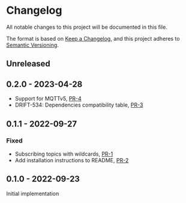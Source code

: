 # Changelog
All notable changes to this project will be documented in this file.

The format is based on [Keep a Changelog](https://keepachangelog.com/en/1.0.0/),
and this project adheres to [Semantic Versioning](https://semver.org/spec/v2.0.0.html).


## Unreleased

## 0.2.0 - 2023-04-28

- Support for MQTTv5, [PR-4](https://github.com/panda-official/DriftMqtt/pull/4) 
- DRIFT-534: Dependencies compatibility table, [PR-3](https://github.com/panda-official/DriftMqtt/pull/3)

## 0.1.1 - 2022-09-27

### Fixed

- Subscribing topics with wildcards, [PR-1](https://github.com/panda-official/DriftMqtt/pull/1)
- Add installation instructions to README, [PR-2](https://github.com/panda-official/DriftMqtt/pull/2) 

## 0.1.0 - 2022-09-23

Initial implementation
